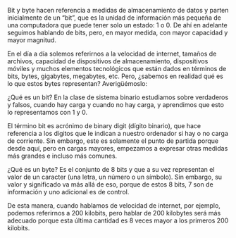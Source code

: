 Bit y byte hacen referencia a medidas de almacenamiento de datos y parten inicialmente de un “bit”, que es la unidad de información más pequeña de una computadora que puede tener solo un estado: 1 o 0. De ahí en adelante seguimos hablando de bits, pero, en mayor medida, con mayor capacidad y mayor magnitud.

En el día a día solemos referirnos a la velocidad de internet, tamaños de archivos, capacidad de dispositivos de almacenamiento, dispositivos móviles y muchos elementos tecnológicos que están dados en términos de bits, bytes, gigabytes, megabytes, etc. Pero, ¿sabemos en realidad qué es lo que estos bytes representan? Averigüémoslo:

¿Qué es un bit?
En la clase de sistema binario estudiamos sobre verdaderos y falsos, cuando hay carga y cuando no hay carga, y aprendimos que esto lo representamos con 1 y 0.

El término bit es acrónimo de binary digit (dígito binario), que hace referencia a los dígitos que le indican a nuestro ordenador si hay o no carga de corriente. Sin embargo, este es solamente el punto de partida porque desde aquí, pero en cargas mayores, empezamos a expresar otras medidas más grandes e incluso más comunes.

¿Qué es un byte?
Es el conjunto de 8 bits y que a su vez representan el valor de un caracter (una letra, un número o un símbolo). Sin embargo, su valor y significado va más allá de eso, porque de estos 8 bits, 7 son de información y uno adicional es de control.

De esta manera, cuando hablamos de velocidad de internet, por ejemplo, podemos referirnos a 200 kilobits, pero hablar de 200 kilobytes será más adecuado porque esta última cantidad es 8 veces mayor a los primeros 200 kilobits.

